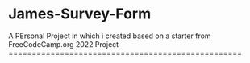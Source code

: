 # James-Survey-Form
A PErsonal Project in which i created based on a starter from FreeCodeCamp.org 
2022 Project ==================================================
